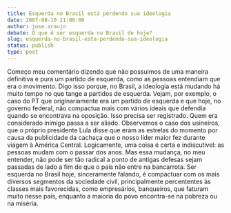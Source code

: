 ```yaml
---
title: Esquerda no Brasil está perdendo sua ideologia
date: 2007-08-10 21:00:00
author: jose.araujo
debate: O que é ser esquerda no Brasil de hoje?
slug: esquerda-no-brasil-esta-perdendo-sua-ideologia
status: publish 
type: post
---
```


Começo meu comentário dizendo que não possuimos de uma maneira definitiva e pura um partido de esquerda, como as pessoas entendiam que era o movimento. Digo isso porque, no Brasil, a ideologia está mudando há muito tempo no que tange a partidos de esquerda. Vejam, por exemplo, o caso do PT que originariamente era um partido de esquerda e que hoje, no governo federal, não compactua mais com vários ideais que defendia quando se encontrava na oposição. Isso precisa ser registrado. Quem era considerado inimigo passa a ser aliado. Observemos o caso dos usineiros, que o próprio presidente Lula disse que eram as estrelas do momento por causa da publicidade da cachaça que o nosso líder maior fez durante viagem à América Central. Logicamente, uma coisa é certa e indiscutível: as pessoas mudam com o passar dos anos. Mas essa mudança, no meu entender, não pode ser tão radical a ponto de antigas defesas sejam passadas de lado a fim de que o país não entre na bancarrota. Ser esquerda no Brasil hoje, sinceramente falando, é compactuar com os mais diversos segmentos da sociedade civil, principalmente percententes às classes mais favorecidas, como empresários, banqueiros, que faturam muito nesse país, enquanto a maioria do povo encontra-se na pobreza ou na miséria.
